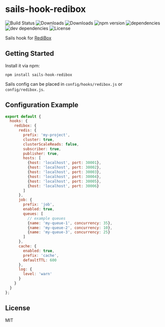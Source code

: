 # sails-hook-redibox

![Build Status](https://img.shields.io/travis/salakar/sails-hook-redibox.svg)
![Downloads](https://img.shields.io/npm/dm/sails-hook-redibox.svg)
![Downloads](https://img.shields.io/npm/dt/sails-hook-redibox.svg)
![npm version](https://img.shields.io/npm/v/sails-hook-redibox.svg)
![dependencies](https://img.shields.io/david/salakar/sails-hook-redibox.svg)
![dev dependencies](https://img.shields.io/david/dev/salakar/sails-hook-redibox.svg)
![License](https://img.shields.io/npm/l/sails-hook-redibox.svg)

Sails hook for [RediBox](https://github.com/Salakar/redibox)

## Getting Started

Install it via npm:

```shell
npm install sails-hook-redibox
```

Sails config can be placed in `config/hooks/redibox.js` or `config/redibox.js`.

## Configuration Example

```javascript
export default {
  hooks: {
    redibox: {
      redis: {
        prefix: 'my-project',
        cluster: true,
        clusterScaleReads: false,
        subscriber: true,
        publisher: true,
        hosts: [
          {host: 'localhost', port: 30001},
          {host: 'localhost', port: 30002},
          {host: 'localhost', port: 30003},
          {host: 'localhost', port: 30004},
          {host: 'localhost', port: 30005},
          {host: 'localhost', port: 30006}
        ]
      },
      job: {
        prefix: 'job',
        enabled: true,
        queues: [
          // example queues
          {name: 'my-queue-1', concurrency: 35},
          {name: 'my-queue-2', concurrency: 10},
          {name: 'my-queue-3', concurrency: 25}
        ]
      },
      cache: {
        enabled: true,
        prefix: 'cache',
        defaultTTL: 600
      },
      log: {
        level: 'warn'
      }
    }
  }
};
```

## License

MIT
